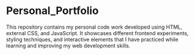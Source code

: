 # Personal_Portfolio
This repository contains my personal code work developed using HTML, external CSS, and JavaScript. It showcases different frontend experiments, styling techniques, and interactive elements that I have practiced while learning and improving my web development skills.

